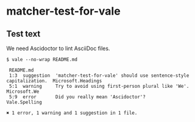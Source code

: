 # matcher-test-for-vale

## Test text

We need Ascidoctor to lint AsciiDoc files.

```console
$ vale --no-wrap README.md

 README.md
 1:3  suggestion  'matcher-test-for-vale' should use sentence-style capitalization.  Microsoft.Headings
 5:1  warning     Try to avoid using first-person plural like 'We'.                  Microsoft.We
 5:9  error       Did you really mean 'Ascidoctor'?                                  Vale.Spelling

✖ 1 error, 1 warning and 1 suggestion in 1 file.
```
